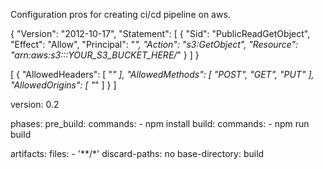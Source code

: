 
Configuration pros for creating ci/cd pipeline on aws.

{
    "Version": "2012-10-17",
    "Statement": [
        {
            "Sid": "PublicReadGetObject",
            "Effect": "Allow",
            "Principal": "*",
            "Action": "s3:GetObject",
            "Resource": "arn:aws:s3:::YOUR_S3_BUCKET_HERE/*"
        }
    ]
}

[
    {
        "AllowedHeaders": [
            "*"
        ],
        "AllowedMethods": [
            "POST",
            "GET",
            "PUT"
        ],
        "AllowedOrigins": [
            "*"
        ]
    }
]



version: 0.2

phases:
  pre_build:
    commands:
      - npm install
  build:
    commands:
      - npm run build

artifacts:
  files:
    - '**/*'
  discard-paths: no
  base-directory: build
